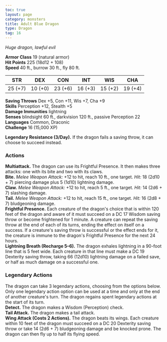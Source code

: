 ```yaml
---
toc: true
layout: page
category: monsters
title: Adult Blue Dragon
type: Dragon
tag: 16
---
```

_Huge dragon, lawful evil_

**Armor Class** 19 (natural armor)    
**Hit Points** 225 (18d12 + 108)    
**Speed** 40 ft., burrow 30 ft., fly 80 ft. 

| STR     | DEX     | CON     | INT     | WIS     | CHA     |
|---------|---------|---------|---------|---------|---------|
| 25 (+7) | 10 (+0) | 23 (+6) | 16 (+3) | 15 (+2) | 19 (+4) |
   
**Saving Throws** Dex +5, Con +11, Wis +7, Cha +9    
**Skills** Perception +12, Stealth +5    
**Damage Immunities** lightning    
**Senses** blindsight 60 ft., darkvision 120 ft., passive Perception 22    
**Languages** Common, Draconic    
**Challenge** 16 (15,000 XP) 

**Legendary Resistance (3/Day).** If the dragon fails a saving throw, it can choose to succeed instead. 

### Actions 
**Multiattack.** The dragon can use its Frightful Presence. It then makes three attacks: one with its bite and two with its claws.    
**Bite.** _Melee Weapon Attack:_ +12 to hit, reach 10 ft., one target. _Hit:_ 18 (2d10 + 7) piercing damage plus 5 (1d10) lightning damage.    
**Claw.** _Melee Weapon Attack:_ +12 to hit, reach 5 ft., one target. _Hit:_ 14 (2d6 + 7) slashing damage.    
**Tail.** _Melee Weapon Attack:_ +12 to hit, reach 15 ft., one target. _Hit:_ 16 (2d8 + 7) bludgeoning damage.    
**Frightful Presence.** Each creature of the dragon's choice that is within 120 feet of the dragon and aware of it must succeed on a DC 17 Wisdom saving throw or become frightened for 1 minute. A creature can repeat the saving throw at the end of each of its turns, ending the effect on itself on a success. If a creature's saving throw is successful or the effect ends for it, the creature is immune to the dragon's Frightful Presence for the next 24 hours.    
**Lightning Breath (Recharge 5–6).** The dragon exhales lightning in a 90-­foot line that is 5 feet wide. Each creature in that line must make a DC 19 Dexterity saving throw, taking 66 (12d10) lightning damage on a failed save, or half as much damage on a successful one. 

### Legendary Actions 
The dragon can take 3 legendary actions, choosing from the options below. Only one legendary action option can be used at a time and only at the end of another creature's turn. The dragon regains spent legendary actions at the start of its turn.    
**Detect.** The dragon makes a Wisdom (Perception) check.    
**Tail Attack.** The dragon makes a tail attack.    
**Wing Attack (Costs 2 Actions).** The dragon beats its wings. Each creature within 10 feet of the dragon must succeed on a DC 20 Dexterity saving throw or take 14 (2d6 + 7) bludgeoning damage and be knocked prone. The dragon can then fly up to half its flying speed.